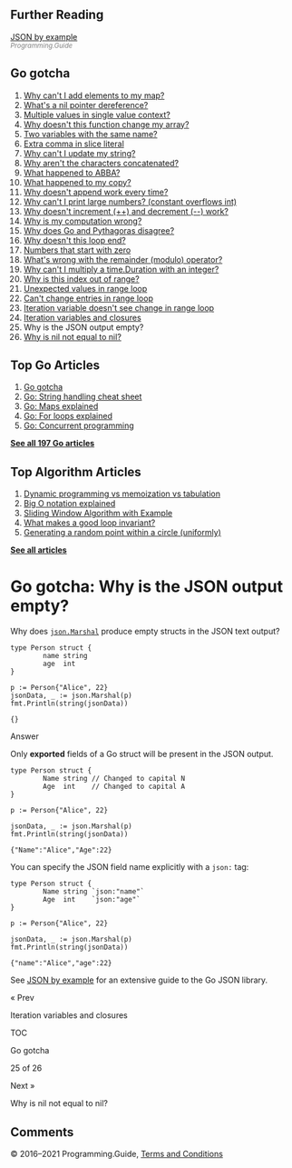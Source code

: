 ## Further Reading

[JSON by example](json-example.html)  
<span style="color: grey; font-style: italic; font-size: smaller">Programming.Guide</span>

## Go gotcha

1.  [Why can't I add elements to my map?](gotcha-assignment-entry-nil-map.html)
2.  [What's a nil pointer dereference?](gotcha-nil-pointer-dereference.html)
3.  [Multiple values in single value context?](gotcha-multiple-value-sinlge-value-context.html)
4.  [Why doesn't this function change my array?](gotcha-function-doesnt-change-array.html)
5.  [Two variables with the same name?](gotcha-shadowing-variables.html)
6.  [Extra comma in slice literal](gotcha-missing-comma-slice-array-map-literal.html)
7.  [Why can't I update my string?](gotcha-strings-are-immutable.html)
8.  [Why aren't the characters concatenated?](gotcha-concatenate-rune-string.html)
9.  [What happened to ABBA?](gotcha-trim-string.html)
10. [What happened to my copy?](gotcha-copy-missing.html)
11. [Why doesn't append work every time?](gotcha-append.html)
12. [Why can't I print large numbers? (constant overflows int)](gotcha-constant-overflows-int.html)
13. [Why doesn't increment (++) and decrement (--) work?](gotcha-increment-decrement-statement.html)
14. [Why is my computation wrong?](gotcha-operator-precedence.html)
15. [Why does Go and Pythagoras disagree?](gotcha-bitwise-operators.html)
16. [Why doesn't this loop end?](gotcha-integer-overflow-wrap-around.html)
17. [Numbers that start with zero](gotcha-octal-decimal-hexadecimal-literal.html)
18. [What's wrong with the remainder (modulo) operator?](gotcha-remainder-modulo-operator.html)
19. [Why can't I multiply a time.Duration with an integer?](gotcha-multiply-duration-integer.html)
20. [Why is this index out of range?](gotcha-index-out-of-range.html)
21. [Unexpected values in range loop](gotcha-unexpected-values-range.html)
22. [Can't change entries in range loop](gotcha-change-value-range.html)
23. [Iteration variable doesn't see change in range loop](gotcha-range-copy-array.html)
24. [Iteration variables and closures](gotcha-data-race-closure.html)
25. Why is the JSON output empty?
26. [Why is nil not equal to nil?](gotcha-why-nil-error-not-equal-nil.html)

## Top Go Articles

1.  [Go gotcha](go-gotcha.html)
2.  [Go: String handling cheat sheet](string-functions-reference-cheat-sheet.html)
3.  [Go: Maps explained](maps-explained.html)
4.  [Go: For loops explained](for-loop.html)
5.  [Go: Concurrent programming](go-concurrency-tutorial.html)

[**See all 197 Go articles**](index.html)

## Top Algorithm Articles

1.  [Dynamic programming vs memoization vs tabulation](../dynamic-programming-vs-memoization-vs-tabulation.html)
2.  [Big O notation explained](../big-o-notation-explained.html)
3.  [Sliding Window Algorithm with Example](../sliding-window-example.html)
4.  [What makes a good loop invariant?](../what-makes-a-good-loop-invariant.html)
5.  [Generating a random point within a circle (uniformly)](../random-point-within-circle.html)

[**See all articles**](../index.html)

# Go gotcha: Why is the JSON output empty?

Why does [`json.Marshal`](https://golang.org/pkg/encoding/json/#Marshal) produce empty structs in the JSON text output?

    type Person struct {
            name string
            age  int
    }

    p := Person{"Alice", 22}
    jsonData, _ := json.Marshal(p)
    fmt.Println(string(jsonData))

    {}

Answer

Only **exported** fields of a Go struct will be present in the JSON output.

    type Person struct {
            Name string // Changed to capital N
            Age  int    // Changed to capital A
    }

    p := Person{"Alice", 22}

    jsonData, _ := json.Marshal(p)
    fmt.Println(string(jsonData))

    {"Name":"Alice","Age":22}

You can specify the JSON field name explicitly with a `json:` tag:

    type Person struct {
            Name string `json:"name"`
            Age  int    `json:"age"`
    }

    p := Person{"Alice", 22}

    jsonData, _ := json.Marshal(p)
    fmt.Println(string(jsonData))

    {"name":"Alice","age":22}

See [JSON by example](json-example.html) for an extensive guide to the Go JSON library.

<a href="gotcha-data-race-closure.html" class="prev"></a>

« Prev

Iteration variables and closures

[](go-gotcha.html#toc)

TOC

Go gotcha

25 of 26

<a href="gotcha-why-nil-error-not-equal-nil.html" class="next"></a>

Next »

Why is nil not equal to nil?

## Comments



© 2016–2021 Programming.Guide, [Terms and Conditions](../terms-and-conditions.html)
